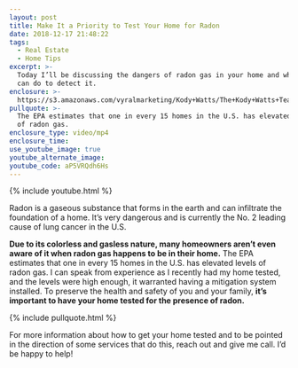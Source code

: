```yaml
---
layout: post
title: Make It a Priority to Test Your Home for Radon
date: 2018-12-17 21:48:22
tags:
  - Real Estate
  - Home Tips
excerpt: >-
  Today I’ll be discussing the dangers of radon gas in your home and what you
  can do to detect it.
enclosure: >-
  https://s3.amazonaws.com/vyralmarketing/Kody+Watts/The+Kody+Watts+Team-+Make+It+a+Priority+to+Test+Your+Home+for+Radon.mp4
pullquote: >-
  The EPA estimates that one in every 15 homes in the U.S. has elevated levels
  of radon gas.
enclosure_type: video/mp4
enclosure_time:
use_youtube_image: true
youtube_alternate_image:
youtube_code: aP5VRQdh6Hs
---
```


{% include youtube.html %}

Radon is a gaseous substance that forms in the earth and can infiltrate the foundation of a home. It’s very dangerous and is currently the No. 2 leading cause of lung cancer in the U.S.&nbsp;

**Due to its colorless and gasless nature, many homeowners aren’t even aware of it when radon gas happens to be in their home.** The EPA estimates that one in every 15 homes in the U.S. has elevated levels of radon gas. I can speak from experience as I recently had my home tested, and the levels were high enough, it warranted having a mitigation system installed. To preserve the health and safety of you and your family, **it’s important to have your home tested for the presence of radon.**

{% include pullquote.html %}&nbsp;

For more information about how to get your home tested and to be pointed in the direction of some services that do this, reach out and give me call. I’d be happy to help!&nbsp;